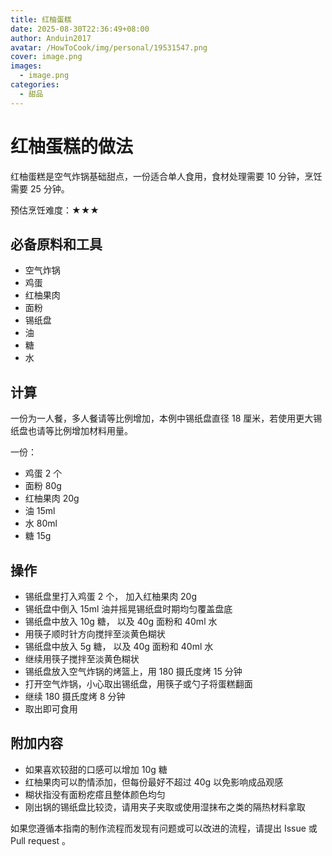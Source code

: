 ```yaml
---
title: 红柚蛋糕
date: 2025-08-30T22:36:49+08:00
author: Anduin2017
avatar: /HowToCook/img/personal/19531547.png
cover: image.png
images:
  - image.png
categories:
  - 甜品
---
```


# 红柚蛋糕的做法

红柚蛋糕是空气炸锅基础甜点，一份适合单人食用，食材处理需要 10 分钟，烹饪需要 25 分钟。

预估烹饪难度：★★★

## 必备原料和工具

- 空气炸锅
- 鸡蛋
- 红柚果肉
- 面粉
- 锡纸盘
- 油
- 糖
- 水

## 计算

一份为一人餐，多人餐请等比例增加，本例中锡纸盘直径 18 厘米，若使用更大锡纸盘也请等比例增加材料用量。

一份：

- 鸡蛋 2 个
- 面粉 80g
- 红柚果肉 20g
- 油 15ml
- 水 80ml
- 糖 15g

## 操作

- 锡纸盘里打入鸡蛋 2 个， 加入红柚果肉 20g
- 锡纸盘中倒入 15ml 油并摇晃锡纸盘时期均匀覆盖盘底
- 锡纸盘中放入 10g 糖， 以及 40g 面粉和 40ml 水
- 用筷子顺时针方向搅拌至淡黄色糊状
- 锡纸盘中放入 5g 糖， 以及 40g 面粉和 40ml 水
- 继续用筷子搅拌至淡黄色糊状
- 锡纸盘放入空气炸锅的烤篮上，用 180 摄氏度烤 15 分钟
- 打开空气炸锅，小心取出锡纸盘，用筷子或勺子将蛋糕翻面
- 继续 180 摄氏度烤 8 分钟
- 取出即可食用

## 附加内容

- 如果喜欢较甜的口感可以增加 10g 糖
- 红柚果肉可以酌情添加，但每份最好不超过 40g 以免影响成品观感
- 糊状指没有面粉疙瘩且整体颜色均匀
- 刚出锅的锡纸盘比较烫，请用夹子夹取或使用湿抹布之类的隔热材料拿取

如果您遵循本指南的制作流程而发现有问题或可以改进的流程，请提出 Issue 或 Pull request 。
